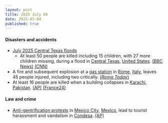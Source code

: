 ```yaml
---
layout: post
title: 2025 July 04
date: 2025-07-04
published: true
---
```



#### Disasters and accidents

* [July 2025 Central Texas floods](https://en.wikipedia.org/wiki/July_2025_Central_Texas_floods "July 2025 Central Texas floods")
  * At least 50 people are killed including 15 children, with 27 more children missing, during a flood in [Central Texas](https://en.wikipedia.org/wiki/Central_Texas "Central Texas"), [United States](https://en.wikipedia.org/wiki/United_States "United States"). [(BBC News)](https://www.bbc.com/news/articles/cr4w36lnvgyo) [(CNN)](https://edition.cnn.com/weather/live-news/texas-flooding-07-05-2025-hnk)
* A fire and subsequent explosion at a [gas station](https://en.wikipedia.org/wiki/Gas_station "Gas station") in [Rome](https://en.wikipedia.org/wiki/Rome "Rome"), [Italy](https://en.wikipedia.org/wiki/Italy "Italy"), leaves 45 people injured, including two critically. [(*Roma Today*)](https://www.romatoday.it/cronaca/esplosione-roma-oggi-incendio-4-luglio-2025.html)
* At least 16 people are killed when a building collapses in [Karachi](https://en.wikipedia.org/wiki/Karachi "Karachi"), [Pakistan](https://en.wikipedia.org/wiki/Pakistan "Pakistan"). [(AP)](https://apnews.com/article/pakistan-building-collapse-karachi-death-toll-survivors-82796a99d7ece3bc7d25bfe3955824ed) [(France24)](https://www.france24.com/en/live-news/20250705-search-continues-after-pakistan-building-collapse-kills-14)

#### Law and crime

* [Anti-gentrification protests](https://en.wikipedia.org/wiki/Anti-gentrification_protests "Anti-gentrification protests") in [Mexico City](https://en.wikipedia.org/wiki/Mexico_City "Mexico City"), [Mexico](https://en.wikipedia.org/wiki/Mexico "Mexico"), lead to tourist harassment and vandalism in [Condesa](https://en.wikipedia.org/wiki/Condesa "Condesa"). [(AP)](https://apnews.com/article/mexico-mass-tourism-protest-gentrification-56aef1432e05e8b541f14f3f25926505)

